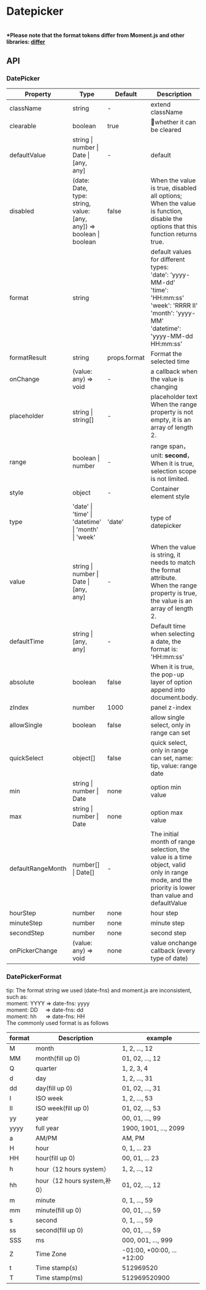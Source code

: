 # Datepicker

####   <br />*Please note that the format tokens differ from Moment.js and other libraries: [differ](https://github.com/date-fns/date-fns/blob/master/docs/unicodeTokens.md)

<example />

## API

### DatePicker

| Property | Type | Default | Description |
| --- | --- | --- | --- |
| className | string | - | extend className |
| clearable | boolean | true | whether it can be cleared |
| defaultValue | string \| number \| Date \| \[any, any] | - | default |
| disabled | (date: Date, type: string, value: \[any, any]) => boolean \| boolean  | false | When the value is true, disabled all options; When the value is function, disable the options that this function returns true. |
| format | string | | default values for different types: <br />'date': 'yyyy-MM-dd'<br />'time': 'HH:mm:ss'<br />'week': 'RRRR II'<br />'month': 'yyyy-MM'<br />'datetime': 'yyyy-MM-dd HH:mm:ss' |
| formatResult | string | props.format | Format the selected time |
| onChange | (value: any) => void | - | a callback when the value is changing |
| placeholder | string \| string[] | - | placeholder text<br />When the range property is not empty, it is an array of length 2. |
| range | boolean \| number | - | range span，unit: **second**，<br />When it is true, selection scope is not limited. |
| style | object | - | Container element style |
| type | 'date' \| 'time' \| 'datetime' \| 'month' \| 'week' | 'date' | type of datepicker |
| value | string \| number \| Date \| \[any, any] | - | When the value is string, it needs to match the format attribute. <br /> When the range property is true, the value is an array of length 2. |
| defaultTime | string \| \[any, any] | - | Default time when selecting a date, the format is: 'HH:mm:ss' |
| absolute | boolean | false | When it is true, the pop-up layer of option append into document.body. |
| zIndex | number | 1000 | panel z-index |
| allowSingle | boolean | false | allow single select, only in range can set | 
| quickSelect | object[] | false | quick select, only in range can set, name: tip, value: range date | 
| min | string \| number \| Date | none | option min value |
| max | string \| number \| Date | none | option max value |
| defaultRangeMonth | number[] \| Date[] | - | The initial month of range selection, the value is a time object, valid only in range mode, and the priority is lower than value and defaultValue | 
| hourStep | number | none | hour step | 
| minuteStep | number | none | minute step | 
| secondStep | number | none | second step | 
| onPickerChange | (value: any) => void | none | value onchange callback (every type of date) |

### DatePickerFormat

tip: The format string we used (date-fns) and moment.js are inconsistent, such as:<br />
moment: YYYY  => date-fns: yyyy <br />
moment: DD&nbsp;&nbsp;&nbsp;&nbsp; => date-fns: dd <br />
moment: hh&nbsp;&nbsp;&nbsp;&nbsp;&nbsp;  => date-fns: HH<br />
The commonly used format is as follows

| format | Description | example |
| --- | --- | --- |
|	M	| month | 1, 2, ..., 12 |
| MM | month(fill up 0) | 01, 02, ..., 12 |
| Q | quarter | 1, 2, 3, 4 |
| d | day |	1, 2, ..., 31
| dd | day(fill up 0) |	01, 02, ..., 31 |
| I | ISO week | 1, 2, ..., 53 |
| II | ISO week(fill up 0) | 01, 02, ..., 53 |
| yy | year | 00, 01, ..., 99 |
| yyyy | full year | 1900, 1901, ..., 2099 |
| a | AM/PM | AM, PM |
| H | hour | 0, 1, ... 23 |
| HH | hour(fill up 0) | 00, 01, ... 23 |
| h | hour（12 hours system） | 1, 2, ..., 12 |
| hh | hour（12 hours system,补0） | 01, 02, ..., 12 |
| m | minute | 0, 1, ..., 59 |
| mm | minute(fill up 0) | 00, 01, ..., 59 |
| s | second | 0, 1, ..., 59 |
| ss | second(fill up 0) | 00, 01, ..., 59 |
| SSS | ms | 000, 001, ..., 999 |
| Z | Time Zone | -01:00, +00:00, ... +12:00 |
| t | Time stamp(s) |	512969520 |
| T | Time stamp(ms) | 512969520900 |
